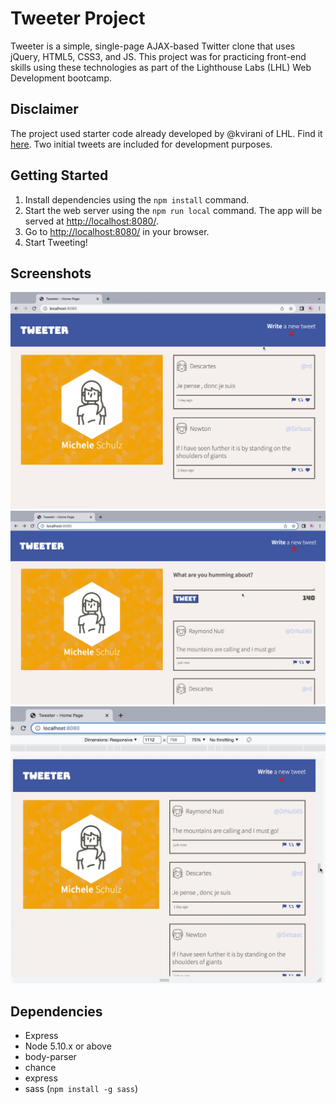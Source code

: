 # Tweeter Project

Tweeter is a simple, single-page AJAX-based Twitter clone that uses jQuery, HTML5, CSS3, and JS. This project was for practicing front-end skills using these technologies as part of the Lighthouse Labs (LHL) Web Development bootcamp. 

## Disclaimer

The project used starter code already developed by @kvirani of LHL.  Find it [here](https://github.com/lighthouse-labs/tweeter). 
Two initial tweets are included for development purposes.

## Getting Started

1. Install dependencies using the `npm install` command.
3. Start the web server using the `npm run local` command. The app will be served at <http://localhost:8080/>.
4. Go to <http://localhost:8080/> in your browser.
5. Start Tweeting! 

## Screenshots
!['Composing a tweet'](https://github.com/schmmv/tweeter/blob/master/docs/new-tweet.gif?raw=true)
!['Scroll to top feature'](https://github.com/schmmv/tweeter/blob/master/docs/scroll-up.gif?raw=true)
!['Responsive design'](https://github.com/schmmv/tweeter/blob/master/docs/responsive.gif?raw=true)

## Dependencies

- Express
- Node 5.10.x or above
- body-parser
- chance
- express
- sass (`npm install -g sass`)

